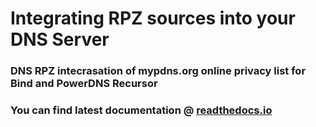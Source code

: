 # Integrating RPZ sources into your DNS Server

### DNS RPZ intecrasation of mypdns.org online privacy list for Bind and PowerDNS Recursor

### You can find latest documentation @ [readthedocs.io](https://integration-dns-rpz.readthedocs.io/)
